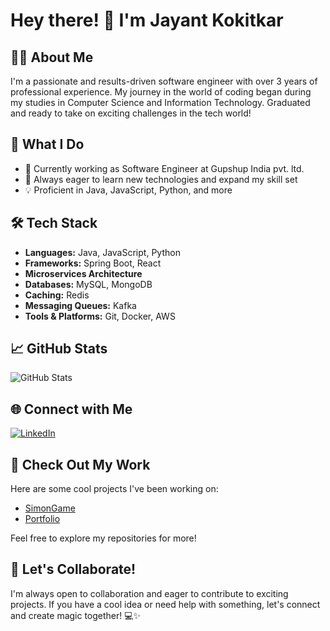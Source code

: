 # Hey there! 👋 I'm Jayant Kokitkar

## 👨‍💻 About Me

I'm a passionate and results-driven software engineer with over 3 years of professional experience. My journey in the world of coding began during my studies in Computer Science and Information Technology. Graduated and ready to take on exciting challenges in the tech world!

## 🚀 What I Do

- 💼 Currently working as Software Engineer at Gupshup India pvt. ltd.
- 🌱 Always eager to learn new technologies and expand my skill set
- 💡 Proficient in Java, JavaScript, Python, and more

## 🛠️ Tech Stack

- **Languages:** Java, JavaScript, Python
- **Frameworks:** Spring Boot, React
- **Microservices Architecture**
- **Databases:** MySQL, MongoDB
- **Caching:** Redis
- **Messaging Queues:** Kafka
- **Tools & Platforms:** Git, Docker, AWS

## 📈 GitHub Stats

![GitHub Stats](https://github-readme-stats.vercel.app/api?username=Jayantkokitkar&show_icons=true&hide_title=true&hide_border=true)

## 🌐 Connect with Me

[![LinkedIn](https://img.shields.io/badge/LinkedIn-JayantKokitkar-blue?style=flat-square&logo=linkedin)](www.linkedin.com/in/jayant-kokitkar-414417172)


## 🚀 Check Out My Work

Here are some cool projects I've been working on:

- [SimonGame](https://github.com/Jayantkokitkar/jquery_simon_game)
- [Portfolio](https://github.com/Jayantkokitkar/webportfolio)


Feel free to explore my repositories for more!

## 🌱 Let's Collaborate!

I'm always open to collaboration and eager to contribute to exciting projects. If you have a cool idea or need help with something, let's connect and create magic together! 💻✨


